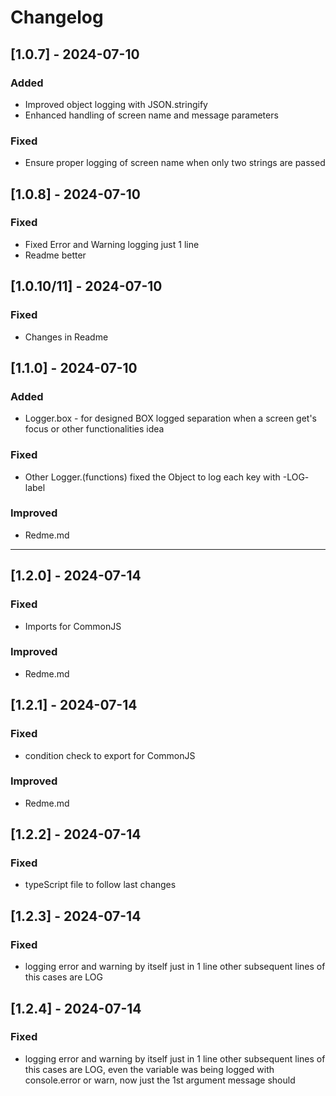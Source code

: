 # Changelog

## [1.0.7] - 2024-07-10
### Added
- Improved object logging with JSON.stringify
- Enhanced handling of screen name and message parameters

### Fixed
- Ensure proper logging of screen name when only two strings are passed


## [1.0.8] - 2024-07-10
### Fixed
- Fixed Error and Warning logging just 1 line
- Readme better

## [1.0.10/11] - 2024-07-10
### Fixed
- Changes in Readme

## [1.1.0] - 2024-07-10
### Added
- Logger.box - for designed BOX logged separation when a screen get's focus or other functionalities idea

### Fixed
- Other Logger.(functions) fixed the Object to log each key with -LOG- label

### Improved
- Redme.md

__________________________


## [1.2.0] - 2024-07-14

### Fixed
- Imports for CommonJS

### Improved
- Redme.md


## [1.2.1] - 2024-07-14

### Fixed
- condition check to export for CommonJS

### Improved
- Redme.md


## [1.2.2] - 2024-07-14

### Fixed
- typeScript file to follow last changes

## [1.2.3] - 2024-07-14

### Fixed
- logging error and warning by itself just in 1 line other subsequent lines of this cases are LOG

## [1.2.4] - 2024-07-14

### Fixed
- logging error and warning by itself just in 1 line other subsequent lines of this cases are LOG, even the variable was being logged with console.error or warn, now just the 1st argument message should 
